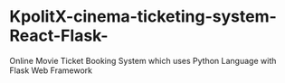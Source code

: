# KpolitX-cinema-ticketing-system-React-Flask-
Online Movie Ticket Booking System which uses Python Language with Flask Web Framework
